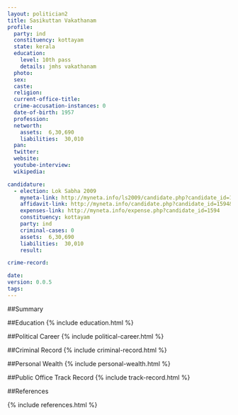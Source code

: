 ```yaml
---
layout: politician2
title: Sasikuttan Vakathanam
profile: 
  party: ind
  constituency: kottayam
  state: kerala
  education: 
    level: 10th pass
    details: jmhs vakathanam
  photo: 
  sex: 
  caste: 
  religion: 
  current-office-title: 
  crime-accusation-instances: 0
  date-of-birth: 1957
  profession: 
  networth: 
    assets:  6,30,690
    liabilities:  30,010
  pan: 
  twitter: 
  website: 
  youtube-interview: 
  wikipedia: 

candidature: 
  - election: Lok Sabha 2009
    myneta-link: http://myneta.info/ls2009/candidate.php?candidate_id=1594
    affidavit-link: http://myneta.info/candidate.php?candidate_id=1594&scan=original
    expenses-link: http://myneta.info/expense.php?candidate_id=1594
    constituency: kottayam 
    party: ind
    criminal-cases: 0
    assets:  6,30,690
    liabilities:  30,010
    result:  

crime-record: 

date: 
version: 0.0.5
tags: 
---
```

##Summary


##Education
{% include education.html %}


##Political Career
{% include political-career.html %}


##Criminal Record
{% include criminal-record.html %}


##Personal Wealth
{% include personal-wealth.html %}


##Public Office Track Record
{% include track-record.html %}


##References


{% include references.html %}